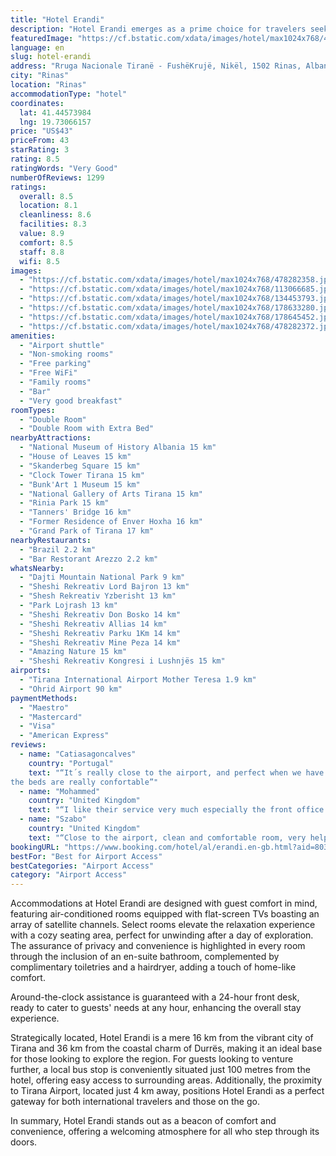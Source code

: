 ```yaml
---
title: "Hotel Erandi"
description: "Hotel Erandi emerges as a prime choice for travelers seeking comfort and convenience in Rinas."
featuredImage: "https://cf.bstatic.com/xdata/images/hotel/max1024x768/478282358.jpg?k=989d43511a4a1800fd6b0212ab12ccf5df80dae28a850423489b211e3804f18d&o=&hp=1"
language: en
slug: hotel-erandi
address: "Rruga Nacionale Tiranë - FushëKrujë, Nikël, 1502 Rinas, Albania"
city: "Rinas"
location: "Rinas"
accommodationType: "hotel"
coordinates:
  lat: 41.44573984
  lng: 19.73066157
price: "US$43"
priceFrom: 43
starRating: 3
rating: 8.5
ratingWords: "Very Good"
numberOfReviews: 1299
ratings:
  overall: 8.5
  location: 8.1
  cleanliness: 8.6
  facilities: 8.3
  value: 8.9
  comfort: 8.5
  staff: 8.8
  wifi: 8.5
images:
  - "https://cf.bstatic.com/xdata/images/hotel/max1024x768/478282358.jpg?k=989d43511a4a1800fd6b0212ab12ccf5df80dae28a850423489b211e3804f18d&o=&hp=1"
  - "https://cf.bstatic.com/xdata/images/hotel/max1024x768/113066685.jpg?k=dc567dbbbd2f9571e3584497a64d676f539b3fc20ea7448251350ab2a092e929&o=&hp=1"
  - "https://cf.bstatic.com/xdata/images/hotel/max1024x768/134453793.jpg?k=95c3ba0906b38204573ce161df5ace753c76ab27f5dc9dad3446bad8a2e4426b&o=&hp=1"
  - "https://cf.bstatic.com/xdata/images/hotel/max1024x768/178633280.jpg?k=64fe707cf9020a60c9fdf7829c94a0f1b9670fddbbffe8bbf1801a3df4d66cd3&o=&hp=1"
  - "https://cf.bstatic.com/xdata/images/hotel/max1024x768/178645452.jpg?k=6bb9a8a1e6376bc090d57c2553fc44569015fc3bff6496b1ee1e8cfdf311f295&o=&hp=1"
  - "https://cf.bstatic.com/xdata/images/hotel/max1024x768/478282372.jpg?k=f2e0d46ab1ff4ddfa2229c6c6edbbd94fbade9b586fa6eb1786b8a3673e75f81&o=&hp=1"
amenities:
  - "Airport shuttle"
  - "Non-smoking rooms"
  - "Free parking"
  - "Free WiFi"
  - "Family rooms"
  - "Bar"
  - "Very good breakfast"
roomTypes:
  - "Double Room"
  - "Double Room with Extra Bed"
nearbyAttractions:
  - "National Museum of History Albania 15 km"
  - "House of Leaves 15 km"
  - "Skanderbeg Square 15 km"
  - "Clock Tower Tirana 15 km"
  - "Bunk'Art 1 Museum 15 km"
  - "National Gallery of Arts Tirana 15 km"
  - "Rinia Park 15 km"
  - "Tanners' Bridge 16 km"
  - "Former Residence of Enver Hoxha 16 km"
  - "Grand Park of Tirana 17 km"
nearbyRestaurants:
  - "Brazil 2.2 km"
  - "Bar Restorant Arezzo 2.2 km"
whatsNearby:
  - "Dajti Mountain National Park 9 km"
  - "Sheshi Rekreativ Lord Bajron 13 km"
  - "Shesh Rekreativ Yzberisht 13 km"
  - "Park Lojrash 13 km"
  - "Sheshi Rekreativ Don Bosko 14 km"
  - "Sheshi Rekreativ Allias 14 km"
  - "Sheshi Rekreativ Parku 1Km 14 km"
  - "Sheshi Rekreativ Mine Peza 14 km"
  - "Amazing Nature 15 km"
  - "Sheshi Rekreativ Kongresi i Lushnjës 15 km"
airports:
  - "Tirana International Airport Mother Teresa 1.9 km"
  - "Ohrid Airport 90 km"
paymentMethods:
  - "Maestro"
  - "Mastercard"
  - "Visa"
  - "American Express"
reviews:
  - name: "Catiasagoncalves"
    country: "Portugal"
    text: "“It´s really close to the airport, and perfect when we have a earlier/late flight.
the beds are really confortable”"
  - name: "Mohammed"
    country: "United Kingdom"
    text: "“I like their service very much especially the front office boy”"
  - name: "Szabo"
    country: "United Kingdom"
    text: "“Close to the airport, clean and comfortable room, very helpful staff. We had an unplanned stay at this hotel. i highly recommend it. Road and airport noise is noticeable but we had a restful stay and a quick transfer to the airport terminal. Food...”"
bookingURL: "https://www.booking.com/hotel/al/erandi.en-gb.html?aid=8035640"
bestFor: "Best for Airport Access"
bestCategories: "Airport Access"
category: "Airport Access"
---
```


Accommodations at Hotel Erandi are designed with guest comfort in mind, featuring air-conditioned rooms equipped with flat-screen TVs boasting an array of satellite channels. Select rooms elevate the relaxation experience with a cozy seating area, perfect for unwinding after a day of exploration. The assurance of privacy and convenience is highlighted in every room through the inclusion of an en-suite bathroom, complemented by complimentary toiletries and a hairdryer, adding a touch of home-like comfort.

Around-the-clock assistance is guaranteed with a 24-hour front desk, ready to cater to guests' needs at any hour, enhancing the overall stay experience.

Strategically located, Hotel Erandi is a mere 16 km from the vibrant city of Tirana and 36 km from the coastal charm of Durrës, making it an ideal base for those looking to explore the region. For guests looking to venture further, a local bus stop is conveniently situated just 100 metres from the hotel, offering easy access to surrounding areas. Additionally, the proximity to Tirana Airport, located just 4 km away, positions Hotel Erandi as a perfect gateway for both international travelers and those on the go.

In summary, Hotel Erandi stands out as a beacon of comfort and convenience, offering a welcoming atmosphere for all who step through its doors.